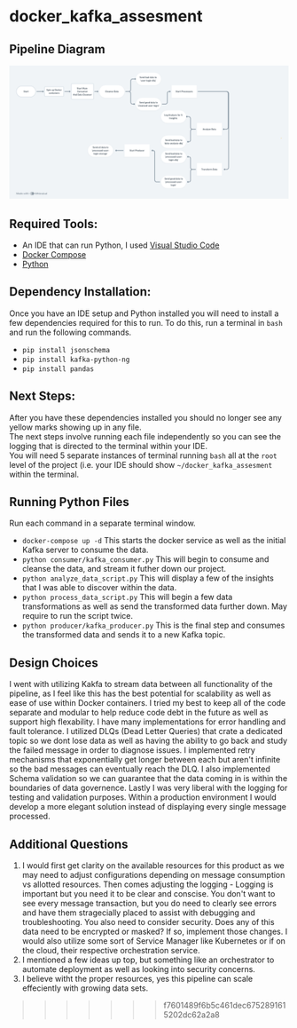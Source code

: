 # docker_kafka_assesment
## Pipeline Diagram
![diagram](https://github.com/cory-hall/docker_kafka_assesment/blob/main/resources/Kafka_Docker_Assesment.png?raw=true)

## Required Tools:
- An IDE that can run Python, I used [Visual Studio Code](https://code.visualstudio.com/)
- [Docker Compose](https://docs.docker.com/compose/install/)
- [Python](https://www.python.org/downloads/)

## Dependency Installation:
Once you have an IDE setup and Python installed you will need to install a few dependencies required for this to run. To do this, run a terminal in `bash` and run the following commands.

- `pip install jsonschema`
- `pip install kafka-python-ng`
- `pip install pandas`

## Next Steps:
After you have these dependencies installed you should no longer see any yellow marks showing up in any file. <br>
The next steps involve running each file independently so you can see the logging that is directed to the terminal within your IDE. <br>
You will need 5 separate instances of terminal running `bash` all at the `root` level of the project (i.e. your IDE should show `~/docker_kafka_assesment` within the terminal. <br>

## Running Python Files
Run each command in a separate terminal window.

- `docker-compose up -d` This starts the docker service as well as the initial Kafka server to consume the data.
- `python consumer/kafka_consumer.py` This will begin to consume and cleanse the data, and stream it futher down our project.
- `python analyze_data_script.py` This will display a few of the insights that I was able to discover within the data.
- `python process_data_script.py` This will begin a few data transformations as well as send the transformed data further down. May require to run the script twice.
- `python producer/kafka_producer.py` This is the final step and consumes the transformed data and sends it to a new Kafka topic.

## Design Choices
I went with utilizing Kakfa to stream data between all functionality of the pipeline, as I feel like this has the best potential for scalability as well as ease of use within Docker containers. I tried my best to keep all of the code separate and modular to help reduce code debt in the future as well as support high flexability. I have many implementations for error handling and fault tolerance. I utilized DLQs (Dead Letter Queries) that crate a dedicated topic so we dont lose data as well as having the ability to go back and study the failed message in order to diagnose issues. I implemented retry mechanisms that exponentially get longer between each but aren't infinite so the bad messages can eventually reach the DLQ. I also implemented Schema validation so we can guarantee that the data coming in is within the boundaries of data governence. Lastly I was very liberal with the logging for testing and validation purposes. Within a production environment I would develop a more elegant solution instead of displaying every single message processed.

## Additional Questions
1. I would first get clarity on the available resources for this product as we may need to adjust configurations depending on message consumption vs allotted resources. Then comes adjusting the logging - Logging is important but you need it to be clear and conscise. You don't want to see every message transaction, but you do need to clearly see errors and have them stragecially placed to assist with debugging and troubleshooting. You also need to consider security. Does any of this data need to be encrypted or masked? If so, implement those changes. I would also utilize some sort of Service Manager like Kubernetes or if on the cloud, their respective orchestration service.
2. I mentioned a few ideas up top, but something like an orchestrator to automate deployment as well as looking into security concerns.
3. I believe witht the proper resources, yes this pipeline can scale effeciently with growing data sets.

>>>>>>> f7601489f6b5c461dec6752891615202dc62a2a8
